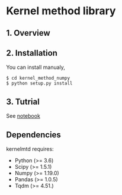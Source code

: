 # Kernel method library
## 1\. Overview

## 2\. Installation

You can install manualy,
``` :sh
$ cd kernel_method_numpy
$ python setup.py install
```

## 3\. Tutrial
See [notebook](./notebooks/Tutrial.ipynb)

## Dependencies

kernelmtd requires:

- Python (>= 3.6)   
- Scipy (>= 1.5.1)
- Numpy (>= 1.19.0)
- Pandas (>= 1.0.5)
- Tqdm (>= 4.51.)
